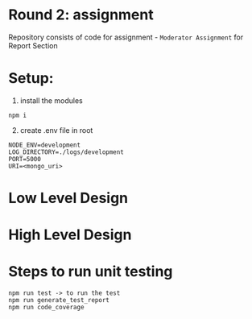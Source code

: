 # Round 2: assignment 
Repository consists of code for assignment - `Moderator Assignment` for Report Section

# Setup:

1. install the modules
```
npm i 
```
2. create .env file in root
```
NODE_ENV=development
LOG_DIRECTORY=./logs/development
PORT=5000
URI=<mongo_uri>
```

# Low Level Design

# High Level Design

# Steps to run unit testing
```
npm run test -> to run the test
npm run generate_test_report
npm run code_coverage
```


